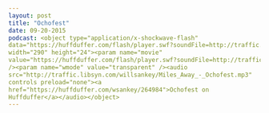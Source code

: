 ```yaml
---
layout: post
title: "Ochofest"
date: 09-20-2015
podcast: <object type="application/x-shockwave-flash"
data="https://huffduffer.com/flash/player.swf?soundFile=http://traffic.libsyn.com/willsankey/Miles_Away_-_Ochofest.mp3"
width="290" height="24"><param name="movie"
value="https://huffduffer.com/flash/player.swf?soundFile=http://traffic.libsyn.com/willsankey/Miles_Away_-_Ochofest.mp3"
/><param name="wmode" value="transparent" /><audio
src="http://traffic.libsyn.com/willsankey/Miles_Away_-_Ochofest.mp3"
controls preload="none"><a
href="https://huffduffer.com/wsankey/264984">Ochofest on
Huffduffer</a></audio></object>
---
```

